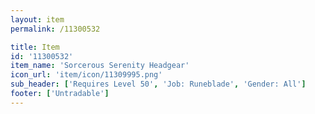 ```yaml
---
layout: item
permalink: /11300532

title: Item
id: '11300532'
item_name: 'Sorcerous Serenity Headgear'
icon_url: 'item/icon/11309995.png'
sub_header: ['Requires Level 50', 'Job: Runeblade', 'Gender: All']
footer: ['Untradable']
---
```

